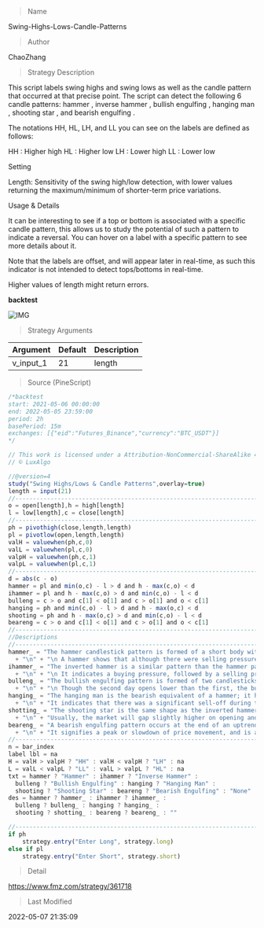 
> Name

Swing-Highs-Lows-Candle-Patterns

> Author

ChaoZhang

> Strategy Description

This script labels swing highs and swing lows as well as the candle pattern that occurred at that precise point. The script can detect the following 6 candle patterns: hammer , inverse hammer , bullish engulfing , hanging man , shooting star , and bearish engulfing .

The notations HH, HL, LH, and LL you can see on the labels are defined as follows:

HH : Higher high
HL : Higher low
LH : Lower high
LL : Lower low

Setting

Length: Sensitivity of the swing high/low detection, with lower values returning the maximum/minimum of shorter-term price variations.

Usage & Details

It can be interesting to see if a top or bottom is associated with a specific candle pattern, this allows us to study the potential of such a pattern to indicate a reversal. You can hover on a label with a specific pattern to see more details about it.

Note that the labels are offset, and will appear later in real-time, as such this indicator is not intended to detect tops/bottoms in real-time.

Higher values of length might return errors.

**backtest**

 ![IMG](https://www.fmz.com/upload/asset/be36dc9f3162c7d660.jpg) 

> Strategy Arguments



|Argument|Default|Description|
|----|----|----|
|v_input_1|21|length|


> Source (PineScript)

``` javascript
/*backtest
start: 2021-05-06 00:00:00
end: 2022-05-05 23:59:00
period: 2h
basePeriod: 15m
exchanges: [{"eid":"Futures_Binance","currency":"BTC_USDT"}]
*/

// This work is licensed under a Attribution-NonCommercial-ShareAlike 4.0 International (CC BY-NC-SA 4.0) https://creativecommons.org/licenses/by-nc-sa/4.0/
// © LuxAlgo

//@version=4
study("Swing Highs/Lows & Candle Patterns",overlay=true)
length = input(21)
//------------------------------------------------------------------------------
o = open[length],h = high[length]
l = low[length],c = close[length]
//------------------------------------------------------------------------------
ph = pivothigh(close,length,length)
pl = pivotlow(open,length,length)
valH = valuewhen(ph,c,0)
valL = valuewhen(pl,c,0)
valpH = valuewhen(ph,c,1)
valpL = valuewhen(pl,c,1)
//------------------------------------------------------------------------------
d = abs(c - o)
hammer = pl and min(o,c) - l > d and h - max(c,o) < d
ihammer = pl and h - max(c,o) > d and min(c,o) - l < d
bulleng = c > o and c[1] < o[1] and c > o[1] and o < c[1]
hanging = ph and min(c,o) - l > d and h - max(o,c) < d
shooting = ph and h - max(o,c) > d and min(c,o) - l < d
beareng = c > o and c[1] < o[1] and c > o[1] and o < c[1]
//------------------------------------------------------------------------------
//Descriptions
//------------------------------------------------------------------------------
hammer_ = "The hammer candlestick pattern is formed of a short body with a long lower wick, and is found at the bottom of a downward trend."
  + "\n" + "\n A hammer shows that although there were selling pressures during the day, ultimately a strong buying pressure drove the price back up." 
ihammer_ = "The inverted hammer is a similar pattern than the hammer pattern. The only difference being that the upper wick is long, while the lower wick is short."
  + "\n" + "\n It indicates a buying pressure, followed by a selling pressure that was not strong enough to drive the market price down. The inverse hammer suggests that buyers will soon have control of the market."
bulleng_ = "The bullish engulfing pattern is formed of two candlesticks. The first candle is a short red body that is completely engulfed by a larger green candle"
  + "\n" + "\n Though the second day opens lower than the first, the bullish market pushes the price up, culminating in an obvious win for buyers"
hanging_ = "The hanging man is the bearish equivalent of a hammer; it has the same shape but forms at the end of an uptrend."
  + "\n" + "It indicates that there was a significant sell-off during the day, but that buyers were able to push the price up again. The large sell-off is often seen as an indication that the bulls are losing control of the market."
shotting_ = "The shooting star is the same shape as the inverted hammer, but is formed in an uptrend: it has a small lower body, and a long upper wick."
  + "\n" + "Usually, the market will gap slightly higher on opening and rally to an intra-day high before closing at a price just above the open – like a star falling to the ground."
beareng_ = "A bearish engulfing pattern occurs at the end of an uptrend. The first candle has a small green body that is engulfed by a subsequent long red candle."
  + "\n" + "It signifies a peak or slowdown of price movement, and is a sign of an impending market downturn. The lower the second candle goes, the more significant the trend is likely to be."
//------------------------------------------------------------------------------
n = bar_index
label lbl = na
H = valH > valpH ? "HH" : valH < valpH ? "LH" : na
L = valL < valpL ? "LL" : valL > valpL ? "HL" : na
txt = hammer ? "Hammer" : ihammer ? "Inverse Hammer" :
  bulleng ? "Bullish Engulfing" : hanging ? "Hanging Man" :
  shooting ? "Shooting Star" : beareng ? "Bearish Engulfing" : "None"
des = hammer ? hammer_ : ihammer ? ihammer_ :
  bulleng ? bulleng_ : hanging ? hanging_ :
  shooting ? shotting_ : beareng ? beareng_ : ""

//------------------------------------------------------------------------------
if ph
    strategy.entry("Enter Long", strategy.long)
else if pl
    strategy.entry("Enter Short", strategy.short)
```

> Detail

https://www.fmz.com/strategy/361718

> Last Modified

2022-05-07 21:35:09
